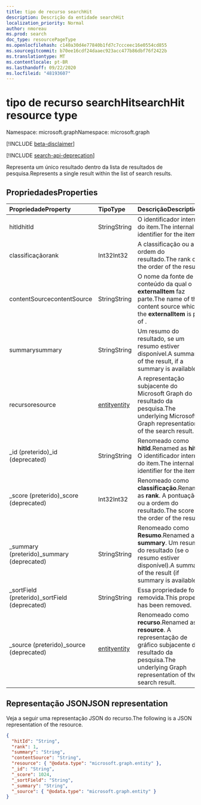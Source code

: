 ```yaml
---
title: tipo de recurso searchHit
description: Descrição da entidade searchHit
localization_priority: Normal
author: nmoreau
ms.prod: search
doc_type: resourcePageType
ms.openlocfilehash: c140a30d4e77840b1fd7c7ccceec16e0554cd855
ms.sourcegitcommit: b70ee16cdf24daaec923acc477b86dbf76f2422b
ms.translationtype: MT
ms.contentlocale: pt-BR
ms.lasthandoff: 09/22/2020
ms.locfileid: "48193607"
---
```

# <a name="searchhit-resource-type"></a><span data-ttu-id="a87af-103">tipo de recurso searchHit</span><span class="sxs-lookup"><span data-stu-id="a87af-103">searchHit resource type</span></span>

<span data-ttu-id="a87af-104">Namespace: microsoft.graph</span><span class="sxs-lookup"><span data-stu-id="a87af-104">Namespace: microsoft.graph</span></span>

[!INCLUDE [beta-disclaimer](../../includes/beta-disclaimer.md)]

[!INCLUDE [search-api-deprecation](../../includes/search-api-deprecation.md)]

<span data-ttu-id="a87af-105">Representa um único resultado dentro da lista de resultados de pesquisa.</span><span class="sxs-lookup"><span data-stu-id="a87af-105">Represents a single result within the list of search results.</span></span>

## <a name="properties"></a><span data-ttu-id="a87af-106">Propriedades</span><span class="sxs-lookup"><span data-stu-id="a87af-106">Properties</span></span>

| <span data-ttu-id="a87af-107">Propriedade</span><span class="sxs-lookup"><span data-stu-id="a87af-107">Property</span></span>     | <span data-ttu-id="a87af-108">Tipo</span><span class="sxs-lookup"><span data-stu-id="a87af-108">Type</span></span>        | <span data-ttu-id="a87af-109">Descrição</span><span class="sxs-lookup"><span data-stu-id="a87af-109">Description</span></span> |
|:-------------|:------------|:------------|
|<span data-ttu-id="a87af-110">hitId</span><span class="sxs-lookup"><span data-stu-id="a87af-110">hitId</span></span>|<span data-ttu-id="a87af-111">String</span><span class="sxs-lookup"><span data-stu-id="a87af-111">String</span></span>|<span data-ttu-id="a87af-112">O identificador interno do item.</span><span class="sxs-lookup"><span data-stu-id="a87af-112">The internal identifier for the item.</span></span>|
|<span data-ttu-id="a87af-113">classificação</span><span class="sxs-lookup"><span data-stu-id="a87af-113">rank</span></span>|<span data-ttu-id="a87af-114">Int32</span><span class="sxs-lookup"><span data-stu-id="a87af-114">Int32</span></span>|<span data-ttu-id="a87af-115">A classificação ou a ordem do resultado.</span><span class="sxs-lookup"><span data-stu-id="a87af-115">The rank or the order of the result.</span></span>|
|<span data-ttu-id="a87af-116">contentSource</span><span class="sxs-lookup"><span data-stu-id="a87af-116">contentSource</span></span>|<span data-ttu-id="a87af-117">String</span><span class="sxs-lookup"><span data-stu-id="a87af-117">String</span></span>|<span data-ttu-id="a87af-118">O nome da fonte de conteúdo da qual o **externalItem** faz parte.</span><span class="sxs-lookup"><span data-stu-id="a87af-118">The name of the content source which the **externalItem** is part of .</span></span>|
|<span data-ttu-id="a87af-119">summary</span><span class="sxs-lookup"><span data-stu-id="a87af-119">summary</span></span>|<span data-ttu-id="a87af-120">String</span><span class="sxs-lookup"><span data-stu-id="a87af-120">String</span></span>|<span data-ttu-id="a87af-121">Um resumo do resultado, se um resumo estiver disponível.</span><span class="sxs-lookup"><span data-stu-id="a87af-121">A summary of the result, if a summary is available.</span></span>|
|<span data-ttu-id="a87af-122">recurso</span><span class="sxs-lookup"><span data-stu-id="a87af-122">resource</span></span>|[<span data-ttu-id="a87af-123">entity</span><span class="sxs-lookup"><span data-stu-id="a87af-123">entity</span></span>](entity.md)|<span data-ttu-id="a87af-124">A representação subjacente do Microsoft Graph do resultado da pesquisa.</span><span class="sxs-lookup"><span data-stu-id="a87af-124">The underlying Microsoft Graph representation of the search result.</span></span>|
|<span data-ttu-id="a87af-125">_id (preterido)</span><span class="sxs-lookup"><span data-stu-id="a87af-125">_id (deprecated)</span></span>|<span data-ttu-id="a87af-126">String</span><span class="sxs-lookup"><span data-stu-id="a87af-126">String</span></span>| <span data-ttu-id="a87af-127">Renomeado como **hitId**.</span><span class="sxs-lookup"><span data-stu-id="a87af-127">Renamed as **hitId**.</span></span> <span data-ttu-id="a87af-128">O identificador interno do item.</span><span class="sxs-lookup"><span data-stu-id="a87af-128">The internal identifier for the item.</span></span>|
|<span data-ttu-id="a87af-129">_score (preterido)</span><span class="sxs-lookup"><span data-stu-id="a87af-129">_score (deprecated)</span></span>|<span data-ttu-id="a87af-130">Int32</span><span class="sxs-lookup"><span data-stu-id="a87af-130">Int32</span></span>|<span data-ttu-id="a87af-131">Renomeado como **classificação**.</span><span class="sxs-lookup"><span data-stu-id="a87af-131">Renamed as **rank**.</span></span> <span data-ttu-id="a87af-132">A pontuação ou a ordem do resultado.</span><span class="sxs-lookup"><span data-stu-id="a87af-132">The score or the order of the result.</span></span>|
|<span data-ttu-id="a87af-133">_summary (preterido)</span><span class="sxs-lookup"><span data-stu-id="a87af-133">_summary (deprecated)</span></span>|<span data-ttu-id="a87af-134">String</span><span class="sxs-lookup"><span data-stu-id="a87af-134">String</span></span>|<span data-ttu-id="a87af-135">Renomeado como **Resumo**.</span><span class="sxs-lookup"><span data-stu-id="a87af-135">Renamed as **summary**.</span></span> <span data-ttu-id="a87af-136">Um resumo do resultado (se o resumo estiver disponível).</span><span class="sxs-lookup"><span data-stu-id="a87af-136">A summary of the result (if summary is available).</span></span>|
|<span data-ttu-id="a87af-137">_sortField (preterido)</span><span class="sxs-lookup"><span data-stu-id="a87af-137">_sortField (deprecated)</span></span>|<span data-ttu-id="a87af-138">String</span><span class="sxs-lookup"><span data-stu-id="a87af-138">String</span></span>|<span data-ttu-id="a87af-139">Essa propriedade foi removida.</span><span class="sxs-lookup"><span data-stu-id="a87af-139">This property has been removed.</span></span>|
|<span data-ttu-id="a87af-140">_source (preterido)</span><span class="sxs-lookup"><span data-stu-id="a87af-140">_source (deprecated)</span></span>|[<span data-ttu-id="a87af-141">entity</span><span class="sxs-lookup"><span data-stu-id="a87af-141">entity</span></span>](entity.md)|<span data-ttu-id="a87af-142">Renomeado como **recurso**.</span><span class="sxs-lookup"><span data-stu-id="a87af-142">Renamed as **resource**.</span></span> <span data-ttu-id="a87af-143">A representação de gráfico subjacente do resultado da pesquisa.</span><span class="sxs-lookup"><span data-stu-id="a87af-143">The underlying Graph representation of the search result.</span></span>|

## <a name="json-representation"></a><span data-ttu-id="a87af-144">Representação JSON</span><span class="sxs-lookup"><span data-stu-id="a87af-144">JSON representation</span></span>

<span data-ttu-id="a87af-145">Veja a seguir uma representação JSON do recurso.</span><span class="sxs-lookup"><span data-stu-id="a87af-145">The following is a JSON representation of the resource.</span></span>

<!-- {
  "blockType": "resource",
  "optionalProperties": [

  ],
  "@odata.type": "microsoft.graph.searchHit",
  "baseType": null
}-->

```json
{
  "hitId": "String",
  "rank": 1,
  "summary": "String",
  "contentSource": "String",
  "resource": { "@odata.type": "microsoft.graph.entity" },
  "_id": "String",
  "_score": 1024,
  "_sortField": "String",
  "_summary": "String",
  "_source": { "@odata.type": "microsoft.graph.entity" }
}
```

<!-- uuid: 16cd6b66-4b1a-43a1-adaf-3a886856ed98
2019-02-04 14:57:30 UTC -->
<!-- {
  "type": "#page.annotation",
  "description": "searchHit resource",
  "keywords": "",
  "section": "documentation",
  "tocPath": ""
}-->


